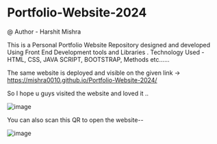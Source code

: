 # Portfolio-Website-2024

@ Author - Harshit Mishra

This is a Personal Portfolio Website Repository designed and developed Using Front End Development tools and Libraries . Technology Used - HTML, CSS, JAVA SCRIPT, BOOTSTRAP, Methods etc......

The same website is deployed and visible on the given link -> https://mishra0010.github.io/Portfolio-Website-2024/

So I hope u guys visited the website and loved it ..

![image](https://github.com/user-attachments/assets/868a725e-4bff-47b5-897f-f128fdbdd184)


You can also scan this QR to open the website--




![image](https://github.com/user-attachments/assets/21fffd29-0789-4636-bfac-984ca3156fab)

